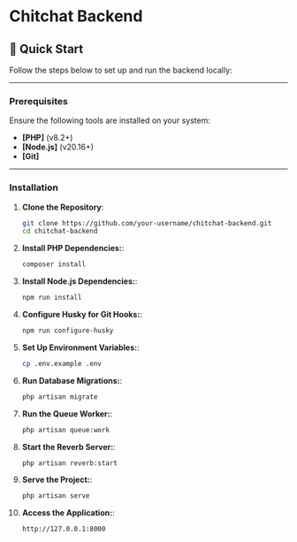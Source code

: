 # Chitchat Backend

## 🚀 Quick Start

Follow the steps below to set up and run the backend locally:

---

### Prerequisites

Ensure the following tools are installed on your system:

- **[PHP]** (v8.2+)
- **[Node.js]** (v20.16+)
- **[Git]**

---

### Installation

1. **Clone the Repository**:

    ```bash
    git clone https://github.com/your-username/chitchat-backend.git
    cd chitchat-backend

    ```

2. **Install PHP Dependencies:**:

    ```bash
    composer install
    ```

3. **Install Node.js Dependencies:**:

    ```bash
    npm run install
    ```

4. **Configure Husky for Git Hooks:**:

    ```bash
    npm run configure-husky
    ```

5. **Set Up Environment Variables:**:

    ```bash
    cp .env.example .env
    ```

6. **Run Database Migrations:**:

    ```bash
    php artisan migrate
    ```

7. **Run the Queue Worker:**:

    ```bash
    php artisan queue:work
    ```

8. **Start the Reverb Server:**:

    ```bash
    php artisan reverb:start
    ```

9. **Serve the Project:**:

    ```bash
    php artisan serve
    ```

10. **Access the Application:**:

    ```bash
    http://127.0.0.1:8000
    ```